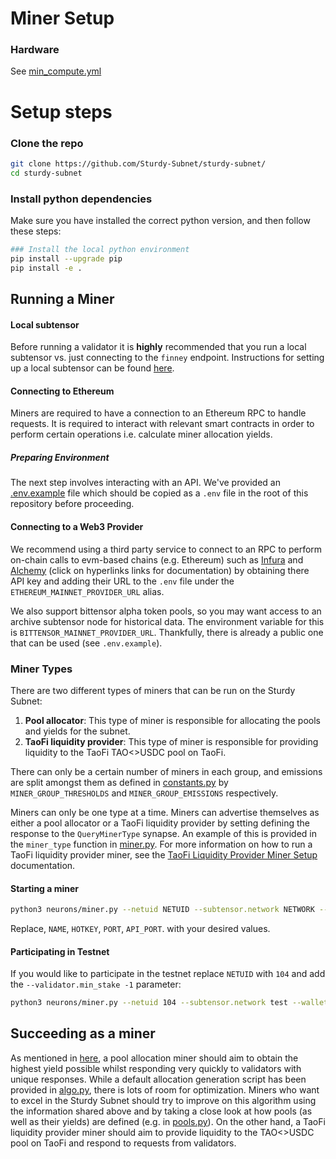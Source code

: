# Miner Setup

### Hardware

See [min_compute.yml](../min_compute.yml)

# Setup steps

### Clone the repo
```bash
git clone https://github.com/Sturdy-Subnet/sturdy-subnet/
cd sturdy-subnet
```

### Install python dependencies
Make sure you have installed the correct python version, and then follow these steps:

```bash
### Install the local python environment
pip install --upgrade pip
pip install -e .
```

## Running a Miner

#### Local subtensor
Before running a validator it is **highly** recommended that you run a local subtensor vs. just connecting to the `finney` endpoint. Instructions for setting up a local subtensor can be found [here](https://github.com/opentensor/subtensor/blob/main/docs/running-subtensor-locally.md).

#### Connecting to Ethereum
Miners are required to have a connection to an Ethereum RPC to handle requests. It is required to interact with relevant smart contracts in order to perform certain operations i.e. calculate miner allocation yields.

##### Preparing Environment
The next step involves interacting with an API. We've provided an [.env.example](../.env.example) file which should be copied as a `.env` file in the root of this repository before proceeding.

#### Connecting to a Web3 Provider
We recommend using a third party service to connect to an RPC to perform on-chain calls to evm-based chains (e.g. Ethereum) such as [Infura](https://docs.infura.io/dashboard/create-api) and [Alchemy](https://docs.alchemy.com/docs/alchemy-quickstart-guide#1key-create-an-alchemy-api-key) (click on hyperlinks links for documentation) by obtaining there API key and adding their URL to the `.env` file under the `ETHEREUM_MAINNET_PROVIDER_URL` alias.


We also support bittensor alpha token pools, so you may want access to an archive subtensor node for historical data. The environment variable for this is `BITTENSOR_MAINNET_PROVIDER_URL`. Thankfully, there is already a public one that can be used (see `.env.example`).

### Miner Types

There are two different types of miners that can be run on the Sturdy Subnet:
1. **Pool allocator**: This type of miner is responsible for allocating the pools and yields for the subnet. 
2. **TaoFi liquidity provider**: This type of miner is responsible for providing liquidity to the TaoFi TAO<>USDC pool on TaoFi.

There can only be a certain number of miners in each group, and emissions are split amongst them as defined in [constants.py](../sturdy/constants.py) by `MINER_GROUP_THRESHOLDS` and `MINER_GROUP_EMISSIONS` respectively.

Miners can only be one type at a time. Miners can advertise themselves as either a pool allocator or a TaoFi liquidity provider by setting defining the response to the `QueryMinerType` synapse.
An example of this is provided in the `miner_type` function in [miner.py](../sturdy/base/miner.py). For more information on how to run a TaoFi liquidity provider miner, see the [TaoFi Liquidity Provider Miner Setup](taofi_lp.md) documentation.

#### Starting a miner

```bash
python3 neurons/miner.py --netuid NETUID --subtensor.network NETWORK --wallet.name NAME --wallet.hotkey HOTKEY --logging.debug --axon.port PORT
```

Replace, `NAME`, `HOTKEY`, `PORT`, `API_PORT`. with your desired values.

#### Participating in Testnet
If you would like to participate in the testnet replace `NETUID` with `104` and add the `--validator.min_stake -1` parameter:

```bash
python3 neurons/miner.py --netuid 104 --subtensor.network test --wallet.name NAME --wallet.hotkey HOTKEY --logging.debug --axon.port PORT --validator.min_stake -1
```

## Succeeding as a miner
As mentioned in [here](../README.md#subnet-overview), a pool allocation miner should aim to obtain the highest yield possible whilst responding very quickly to validators with unique responses. While a default allocation generation script has been provided in [algo.py](../sturdy/algo.py), there is lots of room for optimization. Miners who want to excel in the Sturdy Subnet should try to improve on this algorithm using the information shared above and by taking a close look at how pools (as well as their yields) are defined (e.g. in [pools.py](../sturdy/pools.py)). On the other hand, a TaoFi liquidity provider miner should aim to provide liquidity to the TAO<>USDC pool on TaoFi and respond to requests from validators.